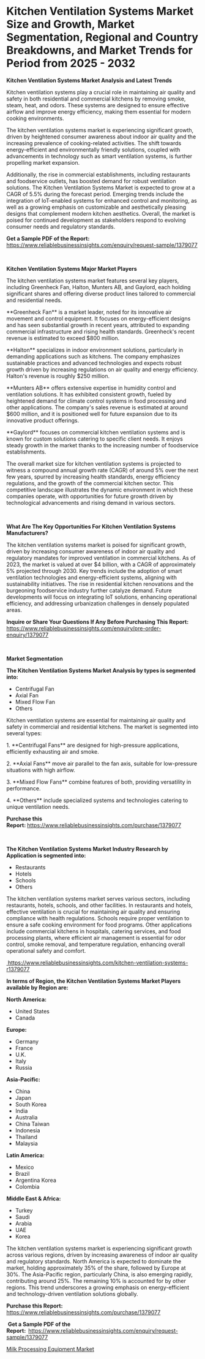 <p><h1>Kitchen Ventilation Systems Market Size and Growth, Market Segmentation, Regional and Country Breakdowns, and Market Trends for Period from 2025 -  2032</h1></p><p><strong>Kitchen Ventilation Systems Market Analysis and Latest Trends</strong></p>
<p><p>Kitchen ventilation systems play a crucial role in maintaining air quality and safety in both residential and commercial kitchens by removing smoke, steam, heat, and odors. These systems are designed to ensure effective airflow and improve energy efficiency, making them essential for modern cooking environments. </p><p>The kitchen ventilation systems market is experiencing significant growth, driven by heightened consumer awareness about indoor air quality and the increasing prevalence of cooking-related activities. The shift towards energy-efficient and environmentally friendly solutions, coupled with advancements in technology such as smart ventilation systems, is further propelling market expansion. </p><p>Additionally, the rise in commercial establishments, including restaurants and foodservice outlets, has boosted demand for robust ventilation solutions. The Kitchen Ventilation Systems Market is expected to grow at a CAGR of 5.5% during the forecast period. Emerging trends include the integration of IoT-enabled systems for enhanced control and monitoring, as well as a growing emphasis on customizable and aesthetically pleasing designs that complement modern kitchen aesthetics. Overall, the market is poised for continued development as stakeholders respond to evolving consumer needs and regulatory standards.</p></p>
<p><strong>Get a Sample PDF of the Report:&nbsp;</strong> <a href="https://www.reliablebusinessinsights.com/enquiry/request-sample/1379077?utm_campaign=2306&utm_medium=2&utm_source=Github&utm_content=ia&utm_term=08042025&utm_id=kitchen-ventilation-systems">https://www.reliablebusinessinsights.com/enquiry/request-sample/1379077</a></p>
<p>&nbsp;</p>
<p><strong>Kitchen Ventilation Systems Major Market Players</strong></p>
<p><p>The kitchen ventilation systems market features several key players, including Greenheck Fan, Halton, Munters AB, and Gaylord, each holding significant shares and offering diverse product lines tailored to commercial and residential needs. </p><p>**Greenheck Fan** is a market leader, noted for its innovative air movement and control equipment. It focuses on energy-efficient designs and has seen substantial growth in recent years, attributed to expanding commercial infrastructure and rising health standards. Greenheck's recent revenue is estimated to exceed $800 million.</p><p>**Halton** specializes in indoor environment solutions, particularly in demanding applications such as kitchens. The company emphasizes sustainable practices and advanced technologies and expects robust growth driven by increasing regulations on air quality and energy efficiency. Halton's revenue is roughly $250 million.</p><p>**Munters AB** offers extensive expertise in humidity control and ventilation solutions. It has exhibited consistent growth, fueled by heightened demand for climate control systems in food processing and other applications. The company's sales revenue is estimated at around $600 million, and it is positioned well for future expansion due to its innovative product offerings.</p><p>**Gaylord** focuses on commercial kitchen ventilation systems and is known for custom solutions catering to specific client needs. It enjoys steady growth in the market thanks to the increasing number of foodservice establishments.</p><p>The overall market size for kitchen ventilation systems is projected to witness a compound annual growth rate (CAGR) of around 5% over the next few years, spurred by increasing health standards, energy efficiency regulations, and the growth of the commercial kitchen sector. This competitive landscape illustrates the dynamic environment in which these companies operate, with opportunities for future growth driven by technological advancements and rising demand in various sectors.</p></p>
<p>&nbsp;</p>
<p><strong>What Are The Key Opportunities For Kitchen Ventilation Systems Manufacturers?</strong></p>
<p><p>The kitchen ventilation systems market is poised for significant growth, driven by increasing consumer awareness of indoor air quality and regulatory mandates for improved ventilation in commercial kitchens. As of 2023, the market is valued at over $4 billion, with a CAGR of approximately 5% projected through 2030. Key trends include the adoption of smart ventilation technologies and energy-efficient systems, aligning with sustainability initiatives. The rise in residential kitchen renovations and the burgeoning foodservice industry further catalyze demand. Future developments will focus on integrating IoT solutions, enhancing operational efficiency, and addressing urbanization challenges in densely populated areas.</p></p>
<p><strong>Inquire or Share Your Questions If Any Before Purchasing This Report:</strong> <a href="https://www.reliablebusinessinsights.com/enquiry/pre-order-enquiry/1379077?utm_campaign=2306&utm_medium=2&utm_source=Github&utm_content=ia&utm_term=08042025&utm_id=kitchen-ventilation-systems">https://www.reliablebusinessinsights.com/enquiry/pre-order-enquiry/1379077</a></p>
<p>&nbsp;</p>
<p><strong>Market Segmentation</strong></p>
<p><strong>The Kitchen Ventilation Systems Market Analysis by types is segmented into:</strong></p>
<p><ul><li>Centrifugal Fan</li><li>Axial Fan</li><li>Mixed Flow Fan</li><li>Others</li></ul></p>
<p><p>Kitchen ventilation systems are essential for maintaining air quality and safety in commercial and residential kitchens. The market is segmented into several types: </p><p>1. **Centrifugal Fans** are designed for high-pressure applications, efficiently exhausting air and smoke. </p><p>2. **Axial Fans** move air parallel to the fan axis, suitable for low-pressure situations with high airflow. </p><p>3. **Mixed Flow Fans** combine features of both, providing versatility in performance. </p><p>4. **Others** include specialized systems and technologies catering to unique ventilation needs.</p></p>
<p><strong>Purchase this Report:&nbsp;</strong><a href="https://www.reliablebusinessinsights.com/purchase/1379077?utm_campaign=2306&utm_medium=2&utm_source=Github&utm_content=ia&utm_term=08042025&utm_id=kitchen-ventilation-systems">https://www.reliablebusinessinsights.com/purchase/1379077</a></p>
<p>&nbsp;</p>
<p><strong>The Kitchen Ventilation Systems Market Industry Research by Application is segmented into:</strong></p>
<p><ul><li>Restaurants</li><li>Hotels</li><li>Schools</li><li>Others</li></ul></p>
<p><p>The kitchen ventilation systems market serves various sectors, including restaurants, hotels, schools, and other facilities. In restaurants and hotels, effective ventilation is crucial for maintaining air quality and ensuring compliance with health regulations. Schools require proper ventilation to ensure a safe cooking environment for food programs. Other applications include commercial kitchens in hospitals, catering services, and food processing plants, where efficient air management is essential for odor control, smoke removal, and temperature regulation, enhancing overall operational safety and comfort.</p></p>
<p><a href="https://www.reliablebusinessinsights.com/kitchen-ventilation-systems-r1379077?utm_campaign=2306&utm_medium=2&utm_source=Github&utm_content=ia&utm_term=08042025&utm_id=kitchen-ventilation-systems">&nbsp;https://www.reliablebusinessinsights.com/kitchen-ventilation-systems-r1379077</a></p>
<p><strong>In terms of Region, the Kitchen Ventilation Systems Market Players available by Region are:</strong></p>
<p>
    <p> <strong> North America: </strong>
        <ul>
            <li>United States</li>
            <li>Canada</li>
        </ul>
        </p> 
    <p> <strong> Europe: </strong>
        <ul>
            <li>Germany</li>
            <li>France</li>
            <li>U.K.</li>
            <li>Italy</li>
            <li>Russia</li>
        </ul>
        </p> 
    <p> <strong> Asia-Pacific: </strong>
        <ul>
            <li>China</li>
            <li>Japan</li>
            <li>South Korea</li>
            <li>India</li>
            <li>Australia</li>
            <li>China Taiwan</li>
            <li>Indonesia</li>
            <li>Thailand</li>
            <li>Malaysia</li>
        </ul>
        </p> 
    <p> <strong> Latin America: </strong>
        <ul>
            <li>Mexico</li>
            <li>Brazil</li>
            <li>Argentina Korea</li>
            <li>Colombia</li>
        </ul>
        </p> 
    <p> <strong> Middle East & Africa: </strong>
        <ul>
            <li>Turkey</li>
            <li>Saudi</li>
            <li>Arabia</li>
            <li>UAE</li>
            <li>Korea</li>
        </ul>
    </p>
    </p>
<p><p>The kitchen ventilation systems market is experiencing significant growth across various regions, driven by increasing awareness of indoor air quality and regulatory standards. North America is expected to dominate the market, holding approximately 35% of the share, followed by Europe at 30%. The Asia-Pacific region, particularly China, is also emerging rapidly, contributing around 25%. The remaining 10% is accounted for by other regions. This trend underscores a growing emphasis on energy-efficient and technology-driven ventilation solutions globally.</p></p>
<p><strong>Purchase this Report: </strong><a href="https://www.reliablebusinessinsights.com/purchase/1379077?utm_campaign=2306&utm_medium=2&utm_source=Github&utm_content=ia&utm_term=08042025&utm_id=kitchen-ventilation-systems">https://www.reliablebusinessinsights.com/purchase/1379077</a></p>
<p>&nbsp;<strong>Get a Sample PDF of the Report:&nbsp;&nbsp;</strong><a href="https://www.reliablebusinessinsights.com/enquiry/request-sample/1379077?utm_campaign=2306&utm_medium=2&utm_source=Github&utm_content=ia&utm_term=08042025&utm_id=kitchen-ventilation-systems">https://www.reliablebusinessinsights.com/enquiry/request-sample/1379077</a></p>
<p><strong></strong></p>
<p><p><a href="https://github.com/comasnickie/Market-Research-Report-List-1/blob/main/milk-processing-equipment-market.md?utm_campaign=2306&utm_medium=2&utm_source=Github&utm_content=ia&utm_term=08042025&utm_id=kitchen-ventilation-systems">Milk Processing Equipment Market</a></p></p>